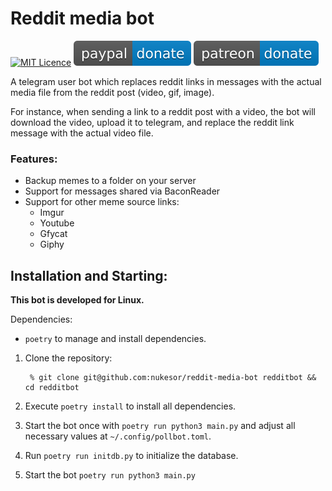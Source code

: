 # Reddit media bot

[![MIT Licence](https://img.shields.io/badge/license-MIT-success.svg)](https://github.com/Nukesor/reddit-media-bot/blob/master/LICENSE.md)
[![Paypal](https://github.com/Nukesor/images/blob/master/paypal-donate-blue.svg)](https://www.paypal.me/arnebeer/)
[![Patreon](https://github.com/Nukesor/images/blob/master/patreon-donate-blue.svg)](https://www.patreon.com/nukesor)

A telegram user bot which replaces reddit links in messages with the actual media file from the reddit post (video, gif, image).

For instance, when sending a link to a reddit post with a video, the bot will download the video, upload it to telegram, and replace the reddit link message with the actual video file.

### Features:

- Backup memes to a folder on your server
- Support for messages shared via BaconReader
- Support for other meme source links:
    - Imgur
    - Youtube
    - Gfycat
    - Giphy


## Installation and Starting:
**This bot is developed for Linux.** 

Dependencies: 
- `poetry` to manage and install dependencies.

1. Clone the repository:

        % git clone git@github.com:nukesor/reddit-media-bot redditbot && cd redditbot

2. Execute `poetry install` to install all dependencies.
3. Start the bot once with `poetry run python3 main.py` and adjust all necessary values at `~/.config/pollbot.toml`.
4. Run `poetry run initdb.py` to initialize the database.
5. Start the bot `poetry run python3 main.py`

